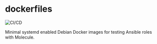 # dockerfiles

![CI/CD](https://github.com/sv0/dockerfiles/actions/workflows/docker-image.yml/badge.svg)

Minimal systemd enabled Debian Docker images for testing Ansible roles with Molecule.
